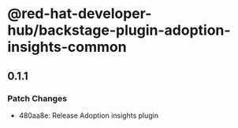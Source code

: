 # @red-hat-developer-hub/backstage-plugin-adoption-insights-common

## 0.1.1

### Patch Changes

- 480aa8e: Release Adoption insights plugin
